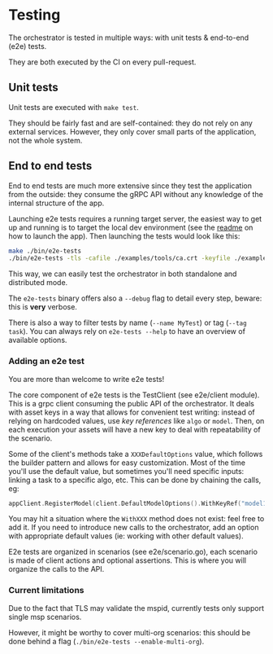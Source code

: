 # Testing

The orchestrator is tested in multiple ways: with unit tests & end-to-end (e2e) tests.

They are both executed by the CI on every pull-request.

## Unit tests

Unit tests are executed with `make test`.

They should be fairly fast and are self-contained: they do not rely on any external services.
However, they only cover small parts of the application, not the whole system.

## End to end tests

End to end tests are much more extensive since they test the application from the outside:
they consume the gRPC API without any knowledge of the internal structure of the app.

Launching e2e tests requires a running target server, the easiest way to get up and running
is to target the local dev environment (see the [readme](../README.md) on how to launch the app).
Then launching the tests would look like this:

```sh
make ./bin/e2e-tests
./bin/e2e-tests -tls -cafile ./examples/tools/ca.crt -keyfile ./examples/tools/client-org-1.key -certfile ./examples/tools/client-org-1.crt -server_addr orchestrator.node-1.com:443
```

This way, we can easily test the orchestrator in both standalone and distributed mode.

The `e2e-tests` binary offers also a `--debug` flag to detail every step, beware: this is **very** verbose.

There is also a way to filter tests by name (`--name MyTest`) or tag (`--tag task`).
You can always rely on `e2e-tests --help` to have an overview of available options.

### Adding an e2e test

You are more than welcome to write e2e tests!

The core component of e2e tests is the TestClient (see e2e/client module).
This is a grpc client consuming the public API of the orchestrator.
It deals with asset keys in a way that allows for convenient test writing:
instead of relying on hardcoded values, use *key references* like `algo` or `model`.
Then, on each execution your assets will have a new key to deal with repeatability of the scenario.

Some of the client's methods take a `XXXDefaultOptions` value, which follows the builder pattern and allows for easy customization.
Most of the time you'll use the default value, but sometimes you'll need specific inputs: linking a task to a specific algo, etc.
This can be done by chaining the calls, eg:

```go
appClient.RegisterModel(client.DefaultModelOptions().WithKeyRef("model1").WithTaskRef("child1"))
```

You may hit a situation where the `WithXXX` method does not exist: feel free to add it.
If you need to introduce new calls to the orchestrator, add an option with appropriate default values (ie: working with other default values).

E2e tests are organized in scenarios (see e2e/scenario.go), each scenario is made of client actions and optional assertions.
This is where you will organize the calls to the API.

### Current limitations

Due to the fact that TLS may validate the mspid, currently tests only support single msp scenarios.

However, it might be worthy to cover multi-org scenarios: this should be done behind a flag (`./bin/e2e-tests --enable-multi-org`).
